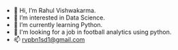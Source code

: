 - 👋 Hi, I’m Rahul Vishwakarma.
- 👀 I’m interested in Data Science.
- 🌱 I’m currently learning Python.
- 💞️ I'm looking for a job in football analytics using python.
- 📫 rvpbn1sd1@gmail.com

<!---
aarv1e/aarv1e is a ✨ special ✨ repository because its `README.md` (this file) appears on your GitHub profile.
You can click the Preview link to take a look at your changes.
--->
